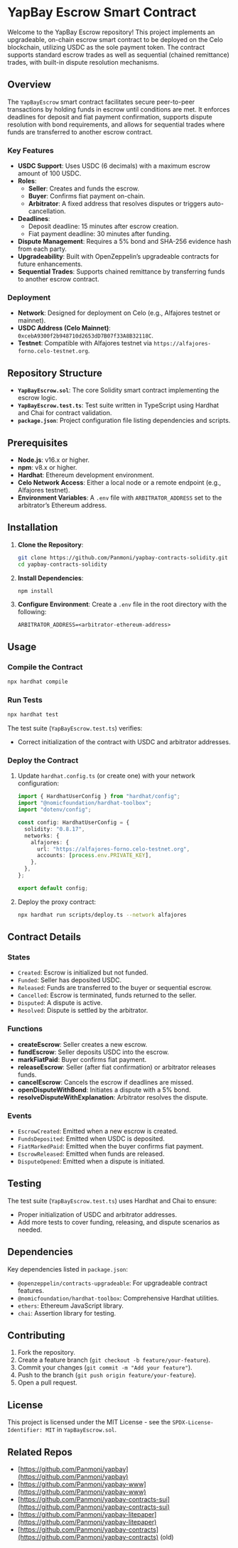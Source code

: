 # YapBay Escrow Smart Contract

Welcome to the YapBay Escrow repository! This project implements an upgradeable, on-chain escrow smart contract to be deployed on the Celo blockchain, utilizing USDC as the sole payment token. The contract supports standard escrow trades as well as sequential (chained remittance) trades, with built-in dispute resolution mechanisms.

## Overview

The `YapBayEscrow` smart contract facilitates secure peer-to-peer transactions by holding funds in escrow until conditions are met. It enforces deadlines for deposit and fiat payment confirmation, supports dispute resolution with bond requirements, and allows for sequential trades where funds are transferred to another escrow contract.

### Key Features
- **USDC Support**: Uses USDC (6 decimals) with a maximum escrow amount of 100 USDC.
- **Roles**:
  - **Seller**: Creates and funds the escrow.
  - **Buyer**: Confirms fiat payment on-chain.
  - **Arbitrator**: A fixed address that resolves disputes or triggers auto-cancellation.
- **Deadlines**:
  - Deposit deadline: 15 minutes after escrow creation.
  - Fiat payment deadline: 30 minutes after funding.
- **Dispute Management**: Requires a 5% bond and SHA-256 evidence hash from each party.
- **Upgradeability**: Built with OpenZeppelin’s upgradeable contracts for future enhancements.
- **Sequential Trades**: Supports chained remittance by transferring funds to another escrow contract.

### Deployment
- **Network**: Designed for deployment on Celo (e.g., Alfajores testnet or mainnet).
- **USDC Address (Celo Mainnet)**: `0xcebA9300f2b948710d2653dD7B07f33A8B32118C`.
- **Testnet**: Compatible with Alfajores testnet via `https://alfajores-forno.celo-testnet.org`.

## Repository Structure

- **`YapBayEscrow.sol`**: The core Solidity smart contract implementing the escrow logic.
- **`YapBayEscrow.test.ts`**: Test suite written in TypeScript using Hardhat and Chai for contract validation.
- **`package.json`**: Project configuration file listing dependencies and scripts.

## Prerequisites

- **Node.js**: v16.x or higher.
- **npm**: v8.x or higher.
- **Hardhat**: Ethereum development environment.
- **Celo Network Access**: Either a local node or a remote endpoint (e.g., Alfajores testnet).
- **Environment Variables**: A `.env` file with `ARBITRATOR_ADDRESS` set to the arbitrator’s Ethereum address.

## Installation

1. **Clone the Repository**:
   ```bash
   git clone https://github.com/Panmoni/yapbay-contracts-solidity.git
   cd yapbay-contracts-solidity
   ```

2. **Install Dependencies**:
   ```bash
   npm install
   ```

3. **Configure Environment**:
   Create a `.env` file in the root directory with the following:
   ```plaintext
   ARBITRATOR_ADDRESS=<arbitrator-ethereum-address>
   ```

## Usage

### Compile the Contract
```bash
npx hardhat compile
```

### Run Tests
```bash
npx hardhat test
```
The test suite (`YapBayEscrow.test.ts`) verifies:
- Correct initialization of the contract with USDC and arbitrator addresses.

### Deploy the Contract
1. Update `hardhat.config.ts` (or create one) with your network configuration:
   ```typescript
   import { HardhatUserConfig } from "hardhat/config";
   import "@nomicfoundation/hardhat-toolbox";
   import "dotenv/config";

   const config: HardhatUserConfig = {
     solidity: "0.8.17",
     networks: {
       alfajores: {
         url: "https://alfajores-forno.celo-testnet.org",
         accounts: [process.env.PRIVATE_KEY],
       },
     },
   };

   export default config;
   ```

2. Deploy the proxy contract:
   ```bash
   npx hardhat run scripts/deploy.ts --network alfajores
   ```

## Contract Details

### States
- `Created`: Escrow is initialized but not funded.
- `Funded`: Seller has deposited USDC.
- `Released`: Funds are transferred to the buyer or sequential escrow.
- `Cancelled`: Escrow is terminated, funds returned to the seller.
- `Disputed`: A dispute is active.
- `Resolved`: Dispute is settled by the arbitrator.

### Functions
- **createEscrow**: Seller creates a new escrow.
- **fundEscrow**: Seller deposits USDC into the escrow.
- **markFiatPaid**: Buyer confirms fiat payment.
- **releaseEscrow**: Seller (after fiat confirmation) or arbitrator releases funds.
- **cancelEscrow**: Cancels the escrow if deadlines are missed.
- **openDisputeWithBond**: Initiates a dispute with a 5% bond.
- **resolveDisputeWithExplanation**: Arbitrator resolves the dispute.

### Events
- `EscrowCreated`: Emitted when a new escrow is created.
- `FundsDeposited`: Emitted when USDC is deposited.
- `FiatMarkedPaid`: Emitted when the buyer confirms fiat payment.
- `EscrowReleased`: Emitted when funds are released.
- `DisputeOpened`: Emitted when a dispute is initiated.

## Testing

The test suite (`YapBayEscrow.test.ts`) uses Hardhat and Chai to ensure:
- Proper initialization of USDC and arbitrator addresses.
- Add more tests to cover funding, releasing, and dispute scenarios as needed.

## Dependencies

Key dependencies listed in `package.json`:
- `@openzeppelin/contracts-upgradeable`: For upgradeable contract features.
- `@nomicfoundation/hardhat-toolbox`: Comprehensive Hardhat utilities.
- `ethers`: Ethereum JavaScript library.
- `chai`: Assertion library for testing.

## Contributing

1. Fork the repository.
2. Create a feature branch (`git checkout -b feature/your-feature`).
3. Commit your changes (`git commit -m "Add your feature"`).
4. Push to the branch (`git push origin feature/your-feature`).
5. Open a pull request.

## License

This project is licensed under the MIT License - see the `SPDX-License-Identifier: MIT` in `YapBayEscrow.sol`.

## Related Repos
- [https://github.com/Panmoni/yapbay](https://github.com/Panmoni/yapbay)
- [https://github.com/Panmoni/yapbay-www](https://github.com/Panmoni/yapbay-www)
- [https://github.com/Panmoni/yapbay-contracts-sui](https://github.com/Panmoni/yapbay-contracts-sui)
- [https://github.com/Panmoni/yapbay-litepaper](https://github.com/Panmoni/yapbay-litepaper)
- [https://github.com/Panmoni/yapbay-contracts](https://github.com/Panmoni/yapbay-contracts) (old)